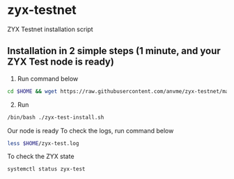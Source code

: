 # zyx-testnet
ZYX Testnet installation script

## Installation in 2 simple steps (1 minute, and your ZYX Test node is ready)

 1. Run command below
```sh
cd $HOME && wget https://raw.githubusercontent.com/anvme/zyx-testnet/main/zyx-test-install.sh && chmod +x ./zyx-test-install.sh
```
 2. Run 
 ```sh
/bin/bash ./zyx-test-install.sh
```
Our node is ready
To check the logs, run command below
```sh
less $HOME/zyx-test.log
```
To check the ZYX state
```sh
systemctl status zyx-test
```
